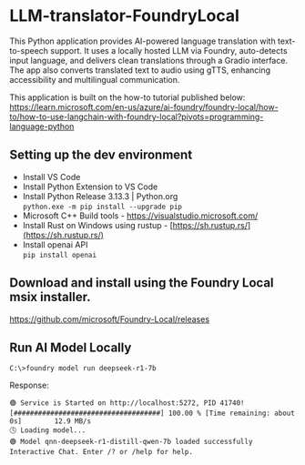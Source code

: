 # LLM-translator-FoundryLocal
This Python application provides AI-powered language translation with text-to-speech support. It uses a locally hosted LLM via Foundry, auto-detects input language, and delivers clean translations through a Gradio interface. The app also converts translated text to audio using gTTS, enhancing accessibility and multilingual communication.

This application is built on the how-to tutorial published below:
https://learn.microsoft.com/en-us/azure/ai-foundry/foundry-local/how-to/how-to-use-langchain-with-foundry-local?pivots=programming-language-python

## Setting up the dev environment 

- Install VS Code
- Install Python Extension to VS Code
- Install Python Release 3.13.3 | Python.org   
```python.exe -m pip install --upgrade pip```   
- Microsoft C++ Build tools - https://visualstudio.microsoft.com/ 
- Install Rust on Windows using rustup - [https://sh.rustup.rs/](https://sh.rustup.rs/)
- Install openai API   
```pip install openai```   

## Download and install using the Foundry Local msix installer.

https://github.com/microsoft/Foundry-Local/releases

## Run AI Model Locally

```C:\>foundry model run deepseek-r1-7b```

Response: 

```🟢 Service is Started on http://localhost:5272, PID 41740!```   
```[####################################] 100.00 % [Time remaining: about 0s]        12.9 MB/s```   
```🕓 Loading model...```   
```🟢 Model qnn-deepseek-r1-distill-qwen-7b loaded successfully```   
```Interactive Chat. Enter /? or /help for help.```   